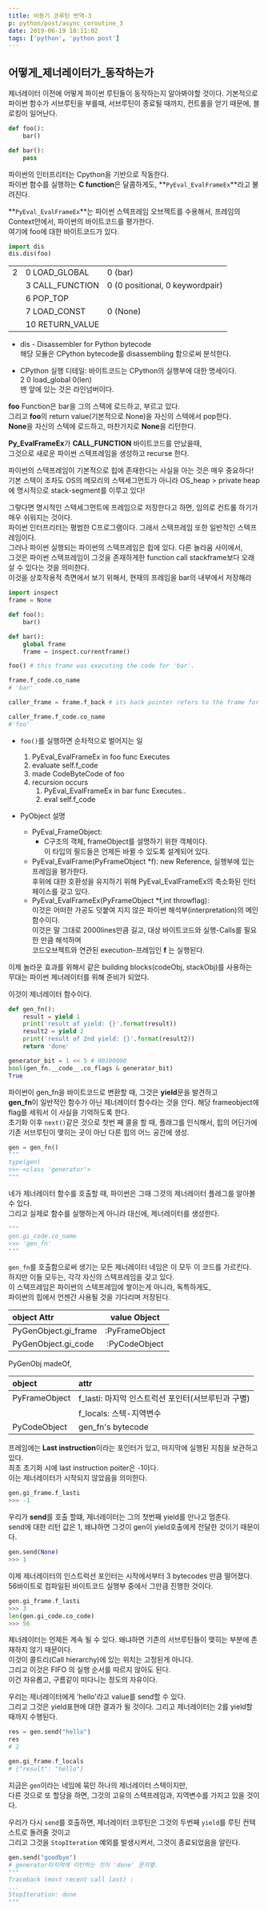 ```yaml
---
title: 비동기 코루틴 번역-3
p: python/post/async_coroutine_3
date: 2019-06-19 18:11:02
tags: ['python', 'python post']
---
```


## 어떻게_제너레이터가_동작하는가

제너레이터 이전에 어떻게 파이썬 루틴들이 동작하는지 알아봐야할 것이다.
기본적으로 파이썬 함수가 서브루틴을 부를때, 서브루틴이 종료될 때까지, 컨트롤을 얻기 때문에, 블로킹이 일어난다.

```python
def foo():
    bar()

def bar():
    pass
```

파이썬의 인터프리터는 Cpython을 기반으로 작동한다.  
파이썬 함수를 실행하는 **C function**은 달콤하게도, **`PyEval_EvalFrameEx`**라고 불려진다.

**`PyEval_EvalFrameEx`**는 파이썬 스텍프레임 오브젝트를 수용해서, 프레임의 Context안에서, 파이썬의 바이트코드를 평가한다.  
여기에 foo에 대한 바이트코드가 있다.

```python
import dis
dis.dis(foo)
```

|      |                 |                                 |
| :--- | :-------------- | :------------------------------ |
| 2    | 0 LOAD_GLOBAL   | 0 (bar)                         |
|      | 3 CALL_FUNCTION | 0 (0 positional, 0 keywordpair) |
|      | 6 POP_TOP       |                                 |
|      | 7 LOAD_CONST    | 0 (None)                        |
|      | 10 RETURN_VALUE |                                 |

* dis - Disassembler for Python bytecode  
  해당 모듈은 CPython bytecode를 disassembling 함으로써 분석한다.

* CPython 실행 디테일: 바이트코드는 CPython의 실행부에 대한 명세이다.  
  2 0 load_global 0(len)  
  맨 앞에 있는 것은 라인넘버이다.

**foo** Function은 bar을 그의 스텍에 로드하고, 부르고 있다.  
그리고 **foo**의 return value(기본적으로 None)을 자신의 스텍에서 pop한다.  
**None**을 자신의 스텍에 로드하고, 마찬가지로 **None**을 리턴한다.

**Py_EvalFrameEx**가 **CALL_FUNCTION** 바이트코드를 만났을때,  
그것으로 새로운 파이썬 스텍프레임을 생성하고 recurse 한다.

파이썬의 스텍프레임이 기본적으로 힙에 존재한다는 사실을 아는 것은 매우 중요하다!  
기본 스텍이 조차도 OS의 메모리의 스텍세그먼트가 아니라 OS_heap > private heap에 명시적으로 stack-segment를 이루고 있다!  

그렇다면 명시적인 스텍세그먼트에 프레임으로 저장한다고 하면, 임의로 컨트롤 하기가 매우 쉬워지는 것이다.  
파이썬 인터프리터는 평범한 C프로그램이다. 그래서 스텍프레임 또한 일반적인 스텍프레임이다.  
그러나 파이썬 실행되는 파이썬의 스텍프레임은 힙에 있다. 다른 놀라움 사이에서,  
그것은 파이썬 스텍프레임이 그것을 존재하게한 function call stackframe보다 오래 살 수 있다는 것을 의미한다.  
이것을 상호작용적 측면에서 보기 위해서, 현재의 프레임을 bar의 내부에서 저장해라

```python
import inspect
frame = None

def foo():
    bar()

def bar():
    global frame
    frame = inspect.currentframe()

foo() # this frame was executing the code for 'bar'.

frame.f_code.co_name
# 'bar'

caller_frame = frame.f_back # its back pointer refers to the frame for 'foo'.

caller_frame.f_code.co_name
#'foo'
```

* `foo()`를 실행하면 순차적으로 벌어지는 일
  1. PyEval_EvalFrameEx in foo func Executes
  2. evaluate self.f_code
  3. made CodeByteCode of foo
  4. recursion occurs
     1. PyEval_EvalFrameEx in bar func Executes..
     2. eval self.f_code

* PyObject 설명
  * PyEval_FrameObject:
    * C구조의 객체, frameObject를 설명하기 위한 객체이다.  
      이 타입의 필드들은 언제든 바뀔 수 있도록 설계되어 있다.
  * PyEval_EvalFrame(PyFrameObject *f):
    new Reference, 실행부에 있는 프레임을 평가한다.  
    후위에 대한 호환성을 유지하기 위해 PyEval_EvalFrameEx의 축소화된 인터페이스를 갖고 있다.
  * PyEval_EvalFrameEx(PyFrameObject *f,int throwflag):  
    이것은 어떠한 가공도 덧붙여 지지 않은 파이썬 해석부(interpretation)의 메인 함수이다.  
    이것은 말 그대로 2000lines만큼 길고, 대상 바이트코드와 실행-Calls를 필요한 만큼 해석하며  
    코드오브젝트와 연관된 execution-프레임인 **f** 는 실행된다.

이제 놀라운 효과를 위해서 같은 building blocks(codeObj, stackObj)를 사용하는 무대는 파이썬 제너레이터를 위해 준비가 되었다.

이것이 제너레이터 함수이다.

```python
def gen_fn():
    result = yield 1
    print('result of yield: {}'.format(result))
    result2 = yield 2
    print('result of 2nd yield: {}'.format(result2))
    return 'done'

generator_bit = 1 << 5 # 00100000
bool(gen_fn.__code__.co_flags & generator_bit)
True
```

파이썬이 gen_fn을 바이트코드로 변환할 때, 그것은 **yield**문을 발견하고  
**gen_fn**이 일반적인 함수가 아닌 제너레이터 함수라는 것을 안다.
해당 frameobject에 flag를 세워서 이 사실을 기억하도록 한다.  
초기화 이후 `next()`같은 것으로 첫번 째 콜을 할 때, 플래그를 인식해서, 힙의 어딘가에  
기존 서브루틴이 맺히는 곳이 아닌 다른 힙의 어느 공간에 생성.

```python
gen = gen_fn()
"""
type(gen)
>>> <class 'generator'>
"""
```

네가 제너레이터 함수를 호출할 때, 파이썬은 그때 그것의 제너레이터 플레그를 알아볼 수 있다.  
그리고 실제로 함수를 실행하는게 아니라 대신에, 제너레이터를 생성한다.

```python
"""
gen.gi_code.co_name
>>> 'gen_fn'
"""
```

`gen_fn`를 호출함으로써 생기는 모든 제너레이터 네임은 이 모두 이 코드를 가르킨다.  
하지만 이들 모두는, 각각 자신의 스텍프레임을 갖고 있다.  
이 스텍프레임은 파이썬의 스텍프레임에 쌓이는게 아니라, 독특하게도,  
파이썬의 힙에서 언젠간 사용될 것을 기다리며 저장된다.

| object Attr          |  value Object  |
| :------------------- | :------------: |
| PyGenObject.gi_frame | :PyFrameObject |
| PyGenObject.gi_code  | :PyCodeObject  |

PyGenObj madeOf,

| object        | attr                                 |
| :------------ | :----------------------------------- |
| PyFrameObject | f_lasti: 마지막 인스트럭션 포인터(서브루틴과 구별) |
|               | f_locals: 스텍-지역변수                    |
| PyCodeObject  | gen_fn's bytecode                    |

프레임에는 **Last instruction**이라는 포인터가 있고, 마지막에 실행된 지침을 보관하고 있다.  
최초 초기화 시에 last instruction poiter은 -1이다.  
이는 제너레이터가 시작되지 않았음을 의미한다.

```python
gen.gi_frame.f_lasti
>>> -1
```

우리가 **send**를 호출 할떄, 제너레이터는 그의 첫번째 yield를 만나고 멈춘다.  
send에 대한 리턴 값은 1, 왜냐하면 그것이 gen이 yield호출에게 전달한 것이기 때문이다.

```python
gen.send(None)
>>> 1
```

이제 제너레이터의 인스트럭션 포인터는 시작에서부터 3 bytecodes 만큼 떨어졌다.
56바이트로 컴파일된 바이트코드 실행부 중에서 그만큼 진행한 것이다.

```python
gen.gi_frame.f_lasti
>>> 3
len(gen.gi_code.co_code)
>>> 56
```

제너레이터는 언제든 계속 될 수 있다. 왜냐하면 기존의 서브루틴들이 맺히는 부분에 존재하지 않기 때문이다.  
이것이 콜트리(Call hierarchy)에 있는 위치는 고정된게 아니다.  
그리고 이것은 FIFO 의 실행 순서를 따르지 않아도 된다.  
이건 자유롭고, 구름같이 떠다니는 정도의 자유이다.

우리는 제너레이터에게 'hello'라고 value를 send할 수 있다.  
그리고 그것은 yield표현에 대한 결과가 될 것이다.
그리고 제너레이터는 2를 yield할 때까지 수행된다.

```python
res = gen.send("hello")
res
# 2

gen.gi_frame.f_locals
# {"result": "hello"}
```

지금은 `gen`이라는 네임에 묶인 하나의 제너레이터 스텍이지만,  
다른 것으로 또 할당을 하면, 그것의 고유의 스텍프레임과, 지역변수를 가지고 있을 것이다.

우리가 다시 `send`를 호출하면, 제너레이터 코루틴은 그것의 두번째 `yield`를 루틴 컨텍스트로 돌려줄 것이고  
그리고 그것을 `StopIteration` 예외를 발생시켜서, 그것이 종료되었음을 알린다.

```python
gen.send("goodbye")
# generator마지막에 리턴하는 것이 'done' 문자열.
"""
Traceback (most recent call last) :
...
StopIteration: done
"""
```
